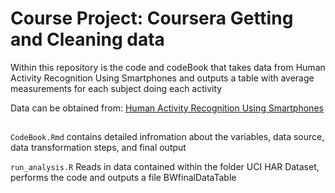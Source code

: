 Course Project: Coursera Getting and Cleaning data
==========================================

Within this repository is the code and codeBook that takes data from Human Activity Recognition Using Smartphones
and outputs a table with average measurements for each subject doing each activity

Data can be obtained from: [Human Activity Recognition Using Smartphones](http://archive.ics.uci.edu/ml/datasets/Human+Activity+Recognition+Using+Smartphones)

## 

`CodeBook.Rmd` contains detailed infromation about the variables, data source, data transformation steps, and final output 

`run_analysis.R` Reads in data contained within the folder UCI HAR Dataset, performs the code and outputs a file BWfinalDataTable